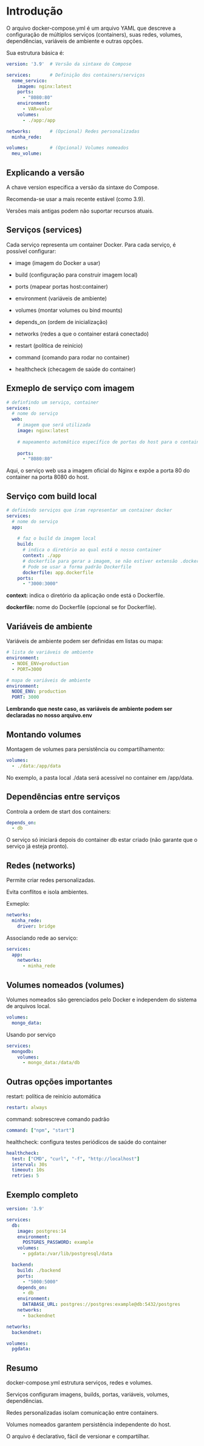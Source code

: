 # Introdução

O arquivo docker-compose.yml é um arquivo YAML que descreve a configuração de múltiplos serviços (containers), suas redes, volumes, dependências, variáveis de ambiente e outras opções.

Sua estrutura básica é:

```yaml
version: '3.9'  # Versão da sintaxe do Compose

services:       # Definição dos containers/serviços
  nome_servico:
    imagem: nginx:latest
    ports:
      - "8080:80"
    environment:
      - VAR=valor
    volumes:
      - ./app:/app

networks:       # (Opcional) Redes personalizadas
  minha_rede:

volumes:        # (Opcional) Volumes nomeados
  meu_volume:
```

## Explicando a versão

A chave version especifica a versão da sintaxe do Compose.

Recomenda-se usar a mais recente estável (como 3.9).

Versões mais antigas podem não suportar recursos atuais.

## Serviços (services)

Cada serviço representa um container Docker. Para cada serviço, é possível configurar:

- image (imagem do Docker a usar)

- build (configuração para construir imagem local)

- ports (mapear portas host:container)

- environment (variáveis de ambiente)

- volumes (montar volumes ou bind mounts)

- depends_on (ordem de inicialização)

- networks (redes a que o container estará conectado)

- restart (política de reinício)

- command (comando para rodar no container)

- healthcheck (checagem de saúde do container)

## Exmeplo de serviço com imagem
```yaml
# definfindo um serviço, container
services:
  # nome do serviço
  web:
    # imagem que será utilizada
    image: nginx:latest
    
    # mapeamento automático específico de portas do host para o container: porta_host:porta_container
    
    ports:
      - "8080:80"
```

Aqui, o serviço web usa a imagem oficial do Nginx e expõe a porta 80 do container na porta 8080 do host.

## Serviço com build local

```yaml
# definindo serviços que iram representar um container docker
services:
  # nome do serviço
  app:
    
    # faz o build da imagem local
    build:
      # indica o diretório ao qual está o nosso container
      context: ./app
      # dockerfile para gerar a imagem, se não estiver extensão .dockerfile
      # Pode se usar a forma padrão Dockerfile
      dockerfile: app.dockerfile
    ports:
      - "3000:3000"
```

**context:** indica o diretório da aplicação onde está o Dockerfile.

**dockerfile:** nome do Dockerfile (opcional se for Dockerfile).

##  Variáveis de ambiente
Variáveis de ambiente podem ser definidas em listas ou mapa:

```yaml
# lista de variáveis de ambiente
environment:
  - NODE_ENV=production
  - PORT=3000
```

```yaml
# mapa de variáveis de ambiente
environment:
  NODE_ENV: production
  PORT: 3000
```

**Lembrando que neste caso, as variáveis de ambiente podem ser declaradas no nosso arquivo.env**

## Montando volumes

Montagem de volumes para persistência ou compartilhamento:

```yaml
volumes:
  - ./data:/app/data
```

No exemplo, a pasta local ./data será acessível no container em /app/data.

## Dependências entre serviços

Controla a ordem de start dos containers:

```yaml
depends_on:
  - db
```

O serviço só iniciará depois do container db estar criado (não garante que o serviço já esteja pronto).

## Redes (networks)

Permite criar redes personalizadas.

Evita conflitos e isola ambientes.

Exmeplo:

```yaml
networks:
  minha_rede:
    driver: bridge
```

Associando rede ao serviço:

```yaml
services:
  app:
    networks:
      - minha_rede
```

## Volumes nomeados (volumes)

Volumes nomeados são gerenciados pelo Docker e independem do sistema de arquivos local.

```yaml
volumes:
  mongo_data:
```

Usando por serviço

```yaml
services:
  mongodb:
    volumes:
      - mongo_data:/data/db
```

## Outras opções importantes

restart: política de reinício automática

```yaml
restart: always
```

command: sobrescreve comando padrão

```yaml
command: ["npm", "start"]
```

healthcheck: configura testes periódicos de saúde do container

```yaml
healthcheck:
  test: ["CMD", "curl", "-f", "http://localhost"]
  interval: 30s
  timeout: 10s
  retries: 5
```

## Exemplo completo

```yaml
version: '3.9'

services:
  db:
    image: postgres:14
    environment:
      POSTGRES_PASSWORD: example
    volumes:
      - pgdata:/var/lib/postgresql/data

  backend:
    build: ./backend
    ports:
      - "5000:5000"
    depends_on:
      - db
    environment:
      DATABASE_URL: postgres://postgres:example@db:5432/postgres
    networks:
      - backendnet

networks:
  backendnet:

volumes:
  pgdata:
```

## Resumo

docker-compose.yml estrutura serviços, redes e volumes.

Serviços configuram imagens, builds, portas, variáveis, volumes, dependências.

Redes personalizadas isolam comunicação entre containers.

Volumes nomeados garantem persistência independente do host.

O arquivo é declarativo, fácil de versionar e compartilhar.